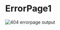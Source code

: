 # ErrorPage1

![404 errorpage output](https://user-images.githubusercontent.com/79982684/113037285-145a4600-914a-11eb-8933-c0e5701166b6.png)
